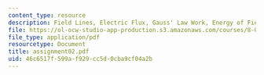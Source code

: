 ```yaml
---
content_type: resource
description: Field Lines, Electric Flux, Gauss' Law Work, Energy of Fields, Potential.
file: https://ol-ocw-studio-app-production.s3.amazonaws.com/courses/8-022-physics-ii-electricity-and-magnetism-fall-2002/46c6517f599af929cc5d0cba9cf04a2b_assignment02.pdf
file_type: application/pdf
resourcetype: Document
title: assignment02.pdf
uid: 46c6517f-599a-f929-cc5d-0cba9cf04a2b
---
```

